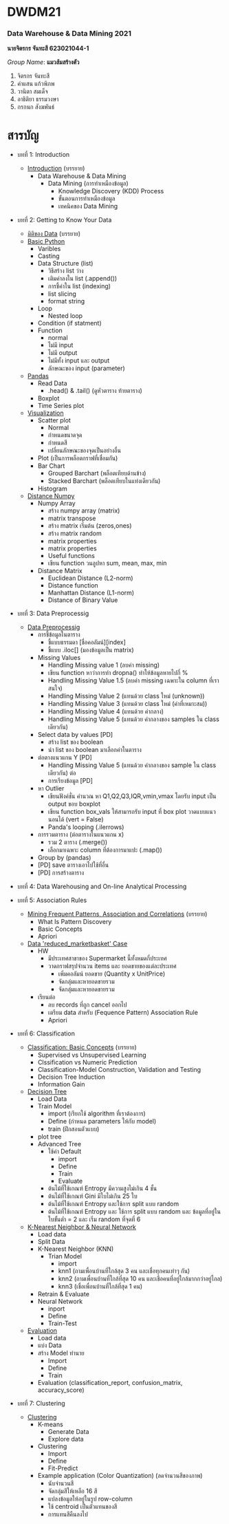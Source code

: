 # DWDM21
### Data Warehouse & Data Mining 2021

**นายจิตรกร จันทะสี 623021044-1**

*Group Name*: **แมวส้มสร้างตัว**
1. จิตรกร จันทะสี
2. คำแสน แก้วพิภพ
3. วานิตา สมเด็จ
4. อาธิติยา ธรรมวงษา
5. กรกนก สังฆพันธ์


# สารบัญ
* บทที่ 1: Introduction
  * [Introduction](https://github.com/jittakorn-ch/DWDM21/blob/main/Chapeter1.md) (บรรยาย)
    * Data Warehouse & Data Mining
      * Data Mining (การทำเหมืองข้อมูล)
        * Knowledge Discovery (KDD) Process
        * ขั้นตอนการทำเหมืองข้อมูล
        * เทคนิคของ Data Mining
 
* บทที่ 2: Getting to Know Your Data
  * [มิติของ Data](https://github.com/jittakorn-ch/DWDM21/blob/main/Chapter2%20(note).pdf) (บรรยาย)
  * [Basic Python](https://github.com/jittakorn-ch/DWDM21/blob/main/Data101_(Chapter2).ipynb)
    * Varibles
    * Casting
    * Data Structure (list)
      * วิธีสร้าง list ว่าง
      * เติมค่าลงใน list (.append())
      * การชี้ค่าใน list (indexing)
      * list slicing
      * format string
    * Loop
      * Nested loop
    * Condition (if statment)
    * Function
      * normal
      * ไม่มี input
      * ไม่มี output
      * ไม่มีทั้ง input และ output
      * ลักษณะของ input (parameter)
  * [Pandas](https://github.com/jittakorn-ch/DWDM21/blob/main/Data102_(Chapter2).ipynb)
    * Read Data
      * .head() & .tail() (ดูหัวตาราง ท้ายตาราง)
    * Boxplot
    * Time Series plot
  * [Visualization](https://github.com/jittakorn-ch/DWDM21/blob/main/Data_Visualization.ipynb)
    * Scatter plot
      * Normal
      * กำหนดขนาดจุด
      * กำหนดสี
      * เปลี่ยนลักษณะของจุดเป็นอย่างอื่น
    * Plot (เป็นการพล็อตกราฟที่เชื่อมกัน)
    * Bar Chart
      * Grouped Barchart (พล็อตเทียบด้านข้าง)
      * Stacked Barchart (พล็อตเทียบในแท่งเดียวกัน)
    * Histogram
  * [Distance Numpy](https://github.com/jittakorn-ch/DWDM21/blob/main/Distance_Numpy.ipynb)
    * Numpy Array
      * สร้าง numpy array (matrix)
      * matrix transpose
      * สร้าง matrix เริ่มต้น (zeros,ones)
      * สร้าง matrix random
      * matrix properties
      * matrix properties
      * Useful functions
      * เขียน function วนลูปหา sum, mean, max, min
    * Distance Matrix
      * Euclidean Distance (L2-norm)
      * Distance function
      * Manhattan Distance (L1-norm)
      * Distance of Binary Value
      
* บทที่ 3: Data Preprocessig
  * [Data Preprocessig](https://github.com/jittakorn-ch/DWDM21/blob/main/Data_Preprocessing_(Chapter3).ipynb)
    * การชี้ข้อมูลในตาราง
      * ชี้แบบธรรมดา [ชื่อคอลัมน์][index]
      * ชี้แบบ .iloc[] (มองข้อมูลเป็น matrix)
    * Missing Values
      * Handling Missing value 1 (ลบค่า missing)
      * เขียน function หาว่าการทำ dropna() ทำให้ข้อมูลหายไปกี่ %
      * Handling Missing Value 1.5 (ลบค่า missing เฉพาะใน column ที่เราสนใจ)
      * Handling Missing Value 2 (แทนด้วย class ใหม่ (unknown))
      * Handling Missing Value 3 (แทนด้วย class ใหม่ (ค่าที่เหมาะสม))
      * Handling Missing Value 4 (แทนด้วย ค่ากลาง)
      * Handling Missing Value 5 (แทนด้วย ค่ากลางของ samples ใน class เดียวกัน)
    * Select data by values [PD]
      * สร้าง list ของ boolean
      * นำ list ของ boolean มาเลือกค่าในตาราง
    * ต่อตางแนวแกน Y [PD]
      * Handling Missing Value 5 (แทนด้วย ค่ากลางของ sample ใน class เดียวกัน) ต่อ
      * การเรียงข้อมูล [PD]
    * หา Outlier
      * เขียนฟังค์ชั่น คำนวณ หา Q1,Q2,Q3,IQR,vmin,vmax โดยรับ input เป็น output ขอบ boxplot
      * เขียน function box_vals ให้สามารถรับ input ที่ box plot วาดแบบแนวนอนได้ (vert = False)
      * Panda's looping (.ilerrows)
    * การรวมตาราง (ต่อตารางในแนวแกน x)
      * รวม 2 ตาราง (.merge())
      * เลือกมาเฉพาะ column ที่ต้องการมาแปะ (.map())
    * Group by (pandas)
    * [PD] save ตารางเอาไปใช้ที่อื่น
    * [PD] การสร้างตาราง
  
* บทที่ 4: Data Warehousing and On-line Analytical Processing

* บทที่ 5: Association Rules
  * [Mining Frequent Patterns, Association and Correlations](https://github.com/jittakorn-ch/DWDM21/blob/main/Chapter6%20(lecture).pdf) (บรรยาย)
    * What Is Pattern Discovery
    * Basic Concepts
    * Apriori
  * [Data 'reduced_marketbasket' Case](https://github.com/jittakorn-ch/DWDM21/blob/main/Chapter6_Association_Rules.ipynb)
    * HW
      * มีประเทศสาขาของ Supermarket นี้ทั้งหมดกี่ประเทศ
      * วาดกราฟสรุปจำนวน items และ ยอดขายของแต่ละประเทศ
        * เพิ่มคอลัมน์ ยอดขาย (Quantity x UnitPrice)
        * จัดกลุ่มและหายอดขายรวม
        * จัดกลุ่มและหายอดขายรวม
    * เรียนต่อ
      * ลบ records ที่ถูก cancel ออกไป
      * เตรียม data สำหรับ (Fequence Pattern) Association Rule
      * Apriori

* บทที่ 6: Classification
  * [Classification: Basic Concepts](https://github.com/jittakorn-ch/DWDM21/blob/main/Chapter_8-r.pdf) (บรรยาย)
    * Supervised vs Unsupervised Learning
    * Clssification vs Numeric Prediction
    * Classification-Model Construction, Validation and Testing
    * Decision Tree Induction
    * Information Gain
  * [Decision Tree](https://github.com/jittakorn-ch/DWDM21/blob/main/Chapter7_Classification_(Decision_Tree).ipynb)
    * Load Data
    * Train Model
      * import (เรียกใช้ algorithm ที่เราต้องการ)
      * Define (กำหนด parameters ให้กับ model)
      * train (ฝึกสอนตัวแบบ)
    * plot tree
    * Advanced Tree
      * ใช้ค่า Default
        * import
        * Define
        * Train
        * Evaluate
      * ต้นไม้ที่ใช้เกณฑ์ Entropy มีความสูงไม่เกิน 4 ชั้น
      * ต้นไม้ที่ใช้เกณฑ์ Gini มีใบไม่เกิน 25 ใบ
      * ต้นไม้ที่ใช้เกณฑ์ Entropy และใช้การ split แบบ random
      * ต้นไม้ที่ใช้เกณฑ์ Entropy และ ใช้การ split แบบ random และ ข้อมูลที่อยู่ในใบขั้นต่ำ = 2 และ เริ่ม random ที่จุดที่ 6
  * [K-Nearest Neighbor & Neural Network](https://github.com/jittakorn-ch/DWDM21/blob/main/Chapter7_Classification_(KNN_NN).ipynb)
    * Load data
    * Split Data
    * K-Nearest Neighbor (KNN)
      * Trian Model
        * import
        * knn1 (ถามเพื่อนบ้านที่ใกล้สุด 3 คน และเชื่อทุกคนเท่าๆ กัน)
        * knn2 (ถามเพื่อนบ้านที่ใกล้ที่สุด 10 คน และเชือคนที่อยู่ใกล้มากกว่าอยู่ไกล)
        * knn3 (เชื่อเพื่อนบ้านที่ใกล้ที่สุด 1 คน)
    * Retrain & Evaluate
    * Neural Network
      * inport
      * Define
      * Train-Test
  * [Evaluation](https://github.com/jittakorn-ch/DWDM21/blob/main/Chap7_Classification_(Evaluation).ipynb)
    * Load data
    * แบ่ง Data
    * สร้าง Model ทำนาย
      * Import
      * Define
      * Train
    * Evaluation (classification_report, confusion_matrix, accuracy_score)

* บทที่ 7: Clustering
  * [Clustering](https://github.com/jittakorn-ch/DWDM21/blob/main/Chapter8_Clustering.ipynb)
    * K-means
      * Generate Data
      * Explore data
    * Clustering
      * Import
      * Define
      * Fit-Predict
    * Example application (Color Quantization) (ลดจำนวนสีของภาพ)
      * นับจำนวนสี
      * จัดกลุ่มสีให้เหลือ 16 สี
      * แปลงข้อมูลให้อยู่ในรูป row-column
      * ใช้ centroid เป็นตัวแทนของสี
      * การแทนสีคืนลงไป

























